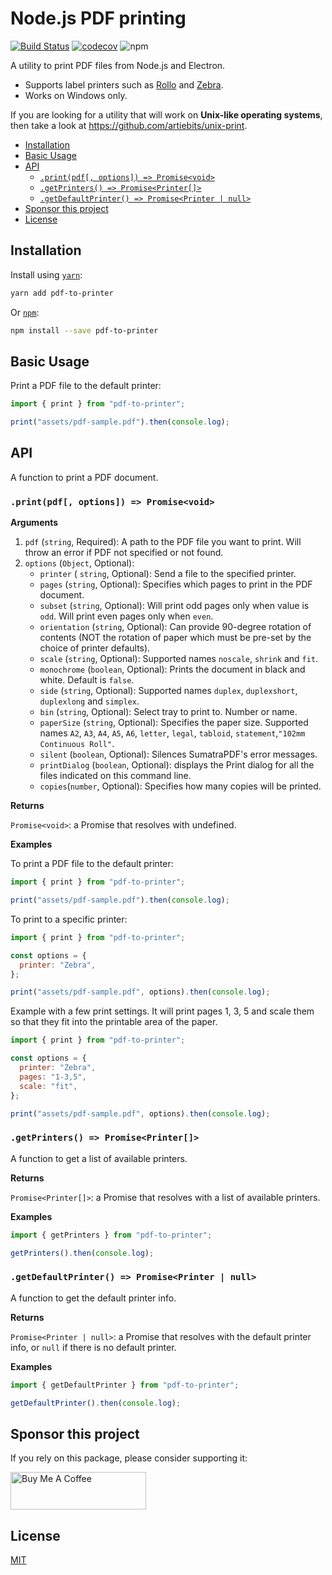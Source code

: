 # Node.js PDF printing

[![Build Status](https://api.cirrus-ci.com/github/artiebits/pdf-to-printer.svg)](https://cirrus-ci.com/github/artiebits/pdf-to-printer)
[![codecov](https://codecov.io/gh/artiebits/pdf-to-printer/branch/master/graph/badge.svg)](https://codecov.io/gh/artiebits/pdf-to-printer)
![npm](https://img.shields.io/npm/dw/pdf-to-printer)

A utility to print PDF files from Node.js and Electron.

- Supports label printers such as [Rollo](https://www.rolloprinter.com/)
  and [Zebra](https://www.zebra.com/us/en/products/printers.html).
- Works on Windows only.

If you are looking for a utility that will work on **Unix-like operating systems**, then take a look
at https://github.com/artiebits/unix-print.

<!-- START doctoc generated TOC please keep comment here to allow auto update -->
<!-- DON'T EDIT THIS SECTION, INSTEAD RE-RUN doctoc TO UPDATE -->

- [Installation](#installation)
- [Basic Usage](#basic-usage)
- [API](#api)
  - [`.print(pdf[, options]) => Promise<void>`](#printpdf-options--promisevoid)
  - [`.getPrinters() => Promise<Printer[]>`](#getprinters--promiseprinter)
  - [`.getDefaultPrinter() => Promise<Printer | null>`](#getdefaultprinter--promiseprinter--null)
- [Sponsor this project](#sponsor-this-project)
- [License](#license)

<!-- END doctoc generated TOC please keep comment here to allow auto update -->

## Installation

Install using [`yarn`](https://yarnpkg.com/):

```bash
yarn add pdf-to-printer
```

Or [`npm`](https://www.npmjs.com/):

```bash
npm install --save pdf-to-printer
```

## Basic Usage

Print a PDF file to the default printer:

```javascript
import { print } from "pdf-to-printer";

print("assets/pdf-sample.pdf").then(console.log);
```

## API

A function to print a PDF document.

### `.print(pdf[, options]) => Promise<void>`

**Arguments**

1. `pdf` (`string`, Required): A path to the PDF file you want to print. Will throw an error if PDF not specified or not found.
2. `options` (`Object`, Optional):
   - `printer` ( `string`, Optional): Send a file to the specified printer.
   - `pages` (`string`, Optional): Specifies which pages to print in the PDF document.
   - `subset` (`string`, Optional): Will print odd pages only when value is `odd`. Will print even pages only when `even`.
   - `orientation` (`string`, Optional): Can provide 90-degree rotation of contents (NOT the rotation of paper which must be pre-set by the choice of printer defaults).
   - `scale` (`string`, Optional): Supported names `noscale`, `shrink` and `fit`.
   - `monochrome` (`boolean`, Optional): Prints the document in black and white. Default is `false`.
   - `side` (`string`, Optional): Supported names `duplex`, `duplexshort`, `duplexlong` and `simplex`.
   - `bin` (`string`, Optional): Select tray to print to. Number or name.
   - `paperSize` (`string`, Optional): Specifies the paper size. Supported names `A2`, `A3`, `A4`, `A5`, `A6`, `letter`, `legal`, `tabloid`, `statement`,`"102mm Continuous Roll"`.
   - `silent` (`boolean`, Optional): Silences SumatraPDF's error messages.
   - `printDialog` (`boolean`, Optional): displays the Print dialog for all the files indicated on this command line.
   - `copies`(`number`, Optional): Specifies how many copies will be printed.

**Returns**

`Promise<void>`: a Promise that resolves with undefined.

**Examples**

To print a PDF file to the default printer:

```javascript
import { print } from "pdf-to-printer";

print("assets/pdf-sample.pdf").then(console.log);
```

To print to a specific printer:

```javascript
import { print } from "pdf-to-printer";

const options = {
  printer: "Zebra",
};

print("assets/pdf-sample.pdf", options).then(console.log);
```

Example with a few print settings. It will print pages 1, 3, 5 and scale them so that they fit into the printable area of the paper.

```javascript
import { print } from "pdf-to-printer";

const options = {
  printer: "Zebra",
  pages: "1-3,5",
  scale: "fit",
};

print("assets/pdf-sample.pdf", options).then(console.log);
```

### `.getPrinters() => Promise<Printer[]>`

A function to get a list of available printers.

**Returns**

`Promise<Printer[]>`: a Promise that resolves with a list of available printers.

**Examples**

```javascript
import { getPrinters } from "pdf-to-printer";

getPrinters().then(console.log);
```

### `.getDefaultPrinter() => Promise<Printer | null>`

A function to get the default printer info.

**Returns**

`Promise<Printer | null>`: a Promise that resolves with the default printer info, or `null` if there is no default printer.

**Examples**

```javascript
import { getDefaultPrinter } from "pdf-to-printer";

getDefaultPrinter().then(console.log);
```

## Sponsor this project

If you rely on this package, please consider supporting it:

<a href="https://www.buymeacoffee.com/artiebits" target="_blank"><img src="https://cdn.buymeacoffee.com/buttons/v2/default-yellow.png" alt="Buy Me A Coffee" style="height: 60px !important;width: 217px !important;" ></a>

## License

[MIT](LICENSE)
